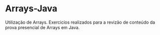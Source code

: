 # Arrays-Java
Utilização de Arrays.
Exercicíos realizados para a revizão de conteúdo da prova presencial de Arrays em Java.
